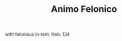 ---
title: Animo Felonico
permalink: "/definitions/animo-felonico.html"
body: with felonious in-tent. Hob. 134
published_at: '2018-07-07'
layout: post
---